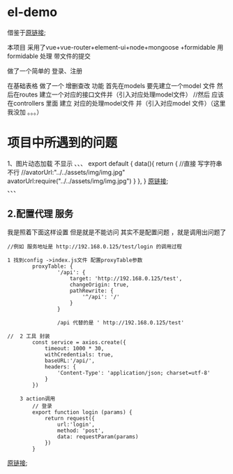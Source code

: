 # el-demo
借鉴于[原链接](https://github.com/lin-xin/vue-manage-system);

本项目 采用了vue+vue-router+element-ui+node+mongoose +formidable
用formidable 处理 带文件的提交

做了一个简单的 登录、注册  

在基础表格 做了一个 增删查改 功能
首先在models 要先建立一个model 文件
然后在routes 建立一个对应的接口文件并（引入对应处理model文件）
//然后 应该在controllers 里面 建立 对应的处理model文件 并（引入对应model 文件）（这里 我没加 。。。）
# 项目中所遇到的问题 
1、图片动态加载 不显示 
、、、
export default {
	data(){
		return {
		    //直接 写字符串不行
	        //avatorUrl:"../../assets/img/img.jpg"
            avatorUrl:require("../../assets/img/img.jpg")
		}
	},
}
[原链接](https://blog.csdn.net/qq_39043923/article/details/90901636);	
、、、
## 2.配置代理 服务
我是照着下面这样设置 但是就是不能访问 
其实不是配置问题 ，就是调用出问题了
```
//例如 服务地址是 http://192.168.0.125/test/login 的调用过程

1 找到config ->index.js文件 配置proxyTable参数
        proxyTable: {
                '/api': {
                    target: 'http://192.168.0.125/test',
                    changeOrigin: true,
                    pathRewrite: {
                        '^/api': '/'
                    }
                }

                /api 代替的是 ' http://192.168.0.125/test'

//  2 工具 封装
        const service = axios.create({
            timeout: 1000 * 30,
            withCredentials: true,
            baseURL:'/api/',
            headers: {
                'Content-Type': 'application/json; charset=utf-8'
            }
        })

    3 action调用
        // 登录
        export function login (params) {
            return request({
                url:'login',
                method: 'post',
                data: requestParam(params)
            })
        }
```
[原链接](https://blog.51cto.com/8707838/2094178);

